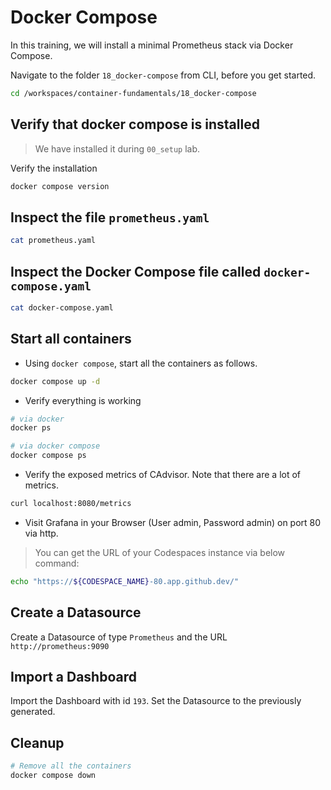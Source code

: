 # Docker Compose

In this training, we will install a minimal Prometheus stack via Docker Compose.

Navigate to the folder `18_docker-compose` from CLI, before you get started.

```bash
cd /workspaces/container-fundamentals/18_docker-compose
```

## Verify that docker compose is installed

>We have installed it during `00_setup` lab.

Verify the installation

```bash
docker compose version
```

## Inspect the file `prometheus.yaml`

```bash
cat prometheus.yaml
```

## Inspect the Docker Compose file called `docker-compose.yaml`

```bash
cat docker-compose.yaml
```

## Start all containers

* Using `docker compose`, start all the containers as follows.

```bash
docker compose up -d
```

* Verify everything is working

```bash
# via docker
docker ps

# via docker compose
docker compose ps
```

* Verify the exposed metrics of CAdvisor. Note that there are a lot of metrics.

```bash
curl localhost:8080/metrics
```

* Visit Grafana in your Browser (User admin, Password admin) on port 80 via http.

>You can get the URL of your Codespaces instance via below command:

```bash
echo "https://${CODESPACE_NAME}-80.app.github.dev/"
```

## Create a Datasource

Create a Datasource of type `Prometheus` and the URL `http://prometheus:9090`

## Import a Dashboard

Import the Dashboard with id `193`. Set the Datasource to the previously generated.

## Cleanup

```bash
# Remove all the containers
docker compose down
```
